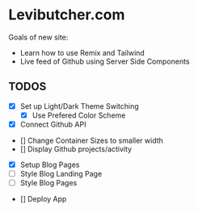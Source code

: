 # Levibutcher.com

Goals of new site:

- Learn how to use Remix and Tailwind
- Live feed of Github using Server Side Components

## TODOS

- [x] Set up Light/Dark Theme Switching
  - [x] Use Prefered Color Scheme
- [x] Connect Github API
- [] Change Container Sizes to smaller width
- [] Display Github projects/activity
- [x] Setup Blog Pages
- [ ] Style Blog Landing Page
- [ ] Style Blog Pages
- [] Deploy App